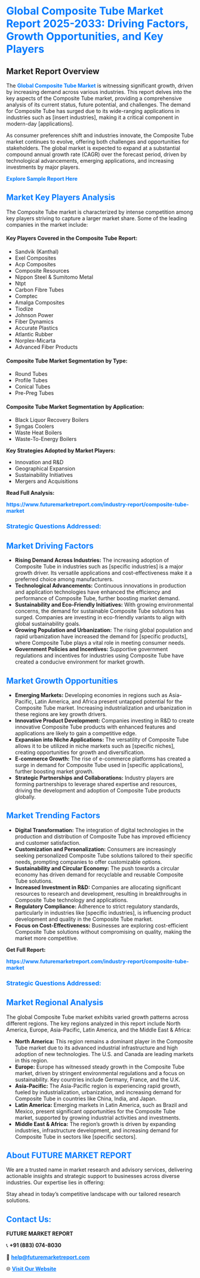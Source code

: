 <h1 style="color: #007BFF;">Global Composite Tube Market Report 2025-2033: Driving Factors, Growth Opportunities, and Key Players</h1>

<section id="overview">
<h2>Market Report Overview</h2>
<p>The <a href="https://www.futuremarketreport.com/industry-report/composite-tube-market" style="color: #007BFF; text-decoration: none;"><strong>Global Composite Tube Market</strong></a> is witnessing significant growth, driven by increasing demand across various industries. This report delves into the key aspects of the Composite Tube market, providing a comprehensive analysis of its current status, future potential, and challenges. The demand for Composite Tube has surged due to its wide-ranging applications in industries such as [insert industries], making it a critical component in modern-day [applications].</p>
<p>As consumer preferences shift and industries innovate, the Composite Tube market continues to evolve, offering both challenges and opportunities for stakeholders. The global market is expected to expand at a substantial compound annual growth rate (CAGR) over the forecast period, driven by technological advancements, emerging applications, and increasing investments by major players.</p>
</section>

<section id="overview">
<p><a href="https://www.futuremarketreport.com/request-sample/reportId=31479" style="color: #007BFF; text-decoration: none;"><strong>Explore Sample Report Here</strong></a></p>
</section>

<section id="key-players">
<h2 style="color: #007BFF;">Market Key Players Analysis</h2>
<p>The Composite Tube market is characterized by intense competition among key players striving to capture a larger market share. Some of the leading companies in the market include:</p>
<h4>Key Players Covered in the Composite Tube Report:</h4>
<ul><li>Sandvik (Kanthal)</li><li>Exel Composites</li><li>Acp Composites</li><li>Composite Resources</li><li>Nippon Steel &amp; Sumitomo Metal</li><li>Ntpt</li><li>Carbon Fibre Tubes</li><li>Comptec</li><li>Amalga Composites</li><li>Tiodize</li><li>Johnson Power</li><li>Fiber Dynamics</li><li>Accurate Plastics</li><li>Atlantic Rubber</li><li>Norplex-Micarta</li><li>Advanced Fiber Products</li></ul>
<h4>Composite Tube Market Segmentation by Type:</h4>
<ul><li>Round Tubes</li><li>Profile Tubes</li><li>Conical Tubes</li><li>Pre-Preg Tubes</li></ul>

<h4>Composite Tube Market Segmentation by Application:</h4>
<ul><li>Black Liquor Recovery Boilers</li><li>Syngas Coolers</li><li>Waste Heat Boilers</li><li>Waste-To-Energy Boilers</li></ul>
<p><strong>Key Strategies Adopted by Market Players:</strong></p>
<ul>
<li>Innovation and R&D</li>
<li>Geographical Expansion</li>
<li>Sustainability Initiatives</li>
<li>Mergers and Acquisitions</li>
</ul>
</section>

<section>
<p><strong>Read Full Analysis: </strong></p><a href="https://www.futuremarketreport.com/industry-report/composite-tube-market" style="color: #007BFF; text-decoration: none;"><strong>https://www.futuremarketreport.com/industry-report/composite-tube-market</strong></a>
<h3 style="color: #007BFF;">Strategic Questions Addressed:</h3>
</section>

<section id="driving-factors">
<h2 style="color: #007BFF;">Market Driving Factors</h2>
<ul>
<li><strong>Rising Demand Across Industries:</strong> The increasing adoption of Composite Tube in industries such as [specific industries] is a major growth driver. Its versatile applications and cost-effectiveness make it a preferred choice among manufacturers.</li>
<li><strong>Technological Advancements:</strong> Continuous innovations in production and application technologies have enhanced the efficiency and performance of Composite Tube, further boosting market demand.</li>
<li><strong>Sustainability and Eco-Friendly Initiatives:</strong> With growing environmental concerns, the demand for sustainable Composite Tube solutions has surged. Companies are investing in eco-friendly variants to align with global sustainability goals.</li>
<li><strong>Growing Population and Urbanization:</strong> The rising global population and rapid urbanization have increased the demand for [specific products], where Composite Tube plays a vital role in meeting consumer needs.</li>
<li><strong>Government Policies and Incentives:</strong> Supportive government regulations and incentives for industries using Composite Tube have created a conducive environment for market growth.</li>
</ul>
</section>

<section id="growth-opportunities">
<h2 style="color: #007BFF;">Market Growth Opportunities</h2>
<ul>
<li><strong>Emerging Markets:</strong> Developing economies in regions such as Asia-Pacific, Latin America, and Africa present untapped potential for the Composite Tube market. Increasing industrialization and urbanization in these regions are key growth drivers.</li>
<li><strong>Innovative Product Development:</strong> Companies investing in R&D to create innovative Composite Tube products with enhanced features and applications are likely to gain a competitive edge.</li>
<li><strong>Expansion into Niche Applications:</strong> The versatility of Composite Tube allows it to be utilized in niche markets such as [specific niches], creating opportunities for growth and diversification.</li>
<li><strong>E-commerce Growth:</strong> The rise of e-commerce platforms has created a surge in demand for Composite Tube used in [specific applications], further boosting market growth.</li>
<li><strong>Strategic Partnerships and Collaborations:</strong> Industry players are forming partnerships to leverage shared expertise and resources, driving the development and adoption of Composite Tube products globally.</li>
</ul>
</section>

<section id="trending-factors">
<h2 style="color: #007BFF;">Market Trending Factors</h2>
<ul>
<li><strong>Digital Transformation:</strong> The integration of digital technologies in the production and distribution of Composite Tube has improved efficiency and customer satisfaction.</li>
<li><strong>Customization and Personalization:</strong> Consumers are increasingly seeking personalized Composite Tube solutions tailored to their specific needs, prompting companies to offer customizable options.</li>
<li><strong>Sustainability and Circular Economy:</strong> The push towards a circular economy has driven demand for recyclable and reusable Composite Tube solutions.</li>
<li><strong>Increased Investment in R&D:</strong> Companies are allocating significant resources to research and development, resulting in breakthroughs in Composite Tube technology and applications.</li>
<li><strong>Regulatory Compliance:</strong> Adherence to strict regulatory standards, particularly in industries like [specific industries], is influencing product development and quality in the Composite Tube market.</li>
<li><strong>Focus on Cost-Effectiveness:</strong> Businesses are exploring cost-efficient Composite Tube solutions without compromising on quality, making the market more competitive.</li>
</ul>
</section>

<section>
<p><strong>Get Full Report: </strong></p><a href="https://www.futuremarketreport.com/industry-report/composite-tube-market" style="color: #007BFF; text-decoration: none;"><strong>https://www.futuremarketreport.com/industry-report/composite-tube-market</strong></a>
<h3 style="color: #007BFF;">Strategic Questions Addressed:</h3>
</section>


<section id="regional-analysis">
<h2 style="color: #007BFF;">Market Regional Analysis</h2>
<p>The global Composite Tube market exhibits varied growth patterns across different regions. The key regions analyzed in this report include North America, Europe, Asia-Pacific, Latin America, and the Middle East & Africa:</p>
<ul>
<li><strong>North America:</strong> This region remains a dominant player in the Composite Tube market due to its advanced industrial infrastructure and high adoption of new technologies. The U.S. and Canada are leading markets in this region.</li>
<li><strong>Europe:</strong> Europe has witnessed steady growth in the Composite Tube market, driven by stringent environmental regulations and a focus on sustainability. Key countries include Germany, France, and the U.K.</li>
<li><strong>Asia-Pacific:</strong> The Asia-Pacific region is experiencing rapid growth, fueled by industrialization, urbanization, and increasing demand for Composite Tube in countries like China, India, and Japan.</li>
<li><strong>Latin America:</strong> Emerging markets in Latin America, such as Brazil and Mexico, present significant opportunities for the Composite Tube market, supported by growing industrial activities and investments.</li>
<li><strong>Middle East & Africa:</strong> The region’s growth is driven by expanding industries, infrastructure development, and increasing demand for Composite Tube in sectors like [specific sectors].</li>
</ul>
</section>

<footer>
<h2 style="color: #007BFF;">About FUTURE MARKET REPORT</h2>
<p>We are a trusted name in market research and advisory services, delivering actionable insights and strategic support to businesses across diverse industries. Our expertise lies in offering:</p>

<p>Stay ahead in today’s competitive landscape with our tailored research solutions.</p>

<h2 style="color: #007BFF;">Contact Us:</h2>
<p><strong>FUTURE MARKET REPORT</strong></p>
<p>📞 <strong>+91 (883) 074-8030</strong></p>
<p>📧 <strong><a href="mailto:help@futuremarketreport.com" style="color: #007BFF;">help@futuremarketreport.com</a></strong></p>
<p>🌐 <strong><a href="https://www.futuremarketreport.com/" style="color: #007BFF;">Visit Our Website</a></strong></p>
</footer>